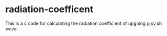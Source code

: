 # radiation-coefficent
This is a c code for calculating the radiation coefficient of upgoing p,sv,sh wave.
